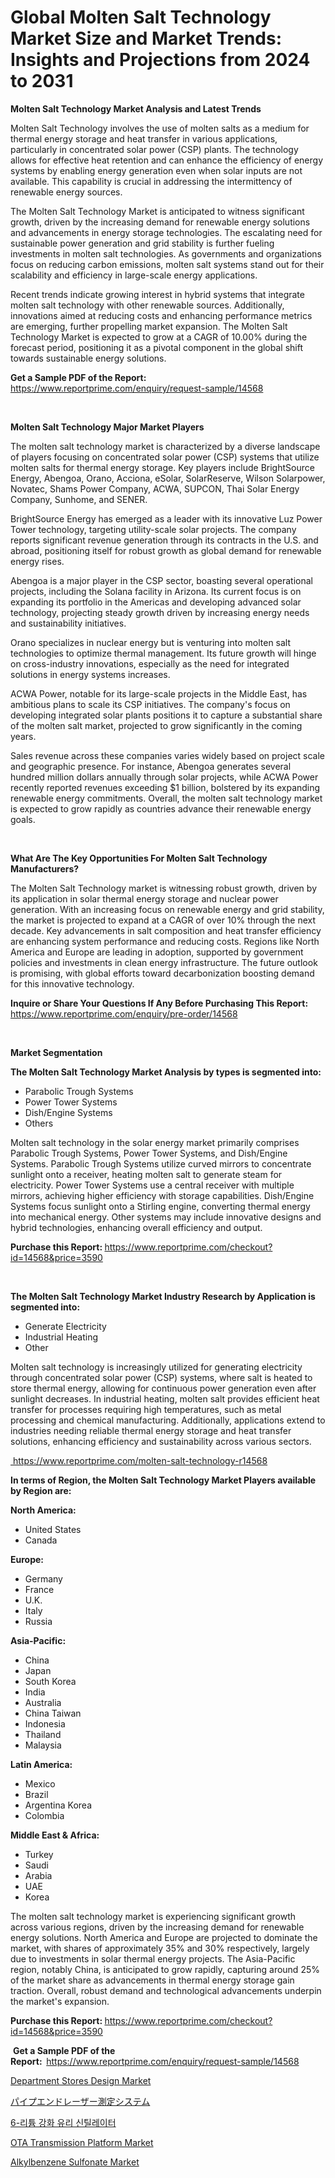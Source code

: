 <p><h1>Global Molten Salt Technology Market Size and Market Trends: Insights and Projections from 2024 to 2031</h1></p><p><strong>Molten Salt Technology Market Analysis and Latest Trends</strong></p>
<p><p>Molten Salt Technology involves the use of molten salts as a medium for thermal energy storage and heat transfer in various applications, particularly in concentrated solar power (CSP) plants. The technology allows for effective heat retention and can enhance the efficiency of energy systems by enabling energy generation even when solar inputs are not available. This capability is crucial in addressing the intermittency of renewable energy sources.</p><p>The Molten Salt Technology Market is anticipated to witness significant growth, driven by the increasing demand for renewable energy solutions and advancements in energy storage technologies. The escalating need for sustainable power generation and grid stability is further fueling investments in molten salt technologies. As governments and organizations focus on reducing carbon emissions, molten salt systems stand out for their scalability and efficiency in large-scale energy applications.</p><p>Recent trends indicate growing interest in hybrid systems that integrate molten salt technology with other renewable sources. Additionally, innovations aimed at reducing costs and enhancing performance metrics are emerging, further propelling market expansion. The Molten Salt Technology Market is expected to grow at a CAGR of 10.00% during the forecast period, positioning it as a pivotal component in the global shift towards sustainable energy solutions.</p></p>
<p><strong>Get a Sample PDF of the Report:&nbsp;</strong> <a href="https://www.reportprime.com/enquiry/request-sample/14568">https://www.reportprime.com/enquiry/request-sample/14568</a></p>
<p>&nbsp;</p>
<p><strong>Molten Salt Technology Major Market Players</strong></p>
<p><p>The molten salt technology market is characterized by a diverse landscape of players focusing on concentrated solar power (CSP) systems that utilize molten salts for thermal energy storage. Key players include BrightSource Energy, Abengoa, Orano, Acciona, eSolar, SolarReserve, Wilson Solarpower, Novatec, Shams Power Company, ACWA, SUPCON, Thai Solar Energy Company, Sunhome, and SENER.</p><p>BrightSource Energy has emerged as a leader with its innovative Luz Power Tower technology, targeting utility-scale solar projects. The company reports significant revenue generation through its contracts in the U.S. and abroad, positioning itself for robust growth as global demand for renewable energy rises.</p><p>Abengoa is a major player in the CSP sector, boasting several operational projects, including the Solana facility in Arizona. Its current focus is on expanding its portfolio in the Americas and developing advanced solar technology, projecting steady growth driven by increasing energy needs and sustainability initiatives.</p><p>Orano specializes in nuclear energy but is venturing into molten salt technologies to optimize thermal management. Its future growth will hinge on cross-industry innovations, especially as the need for integrated solutions in energy systems increases.</p><p>ACWA Power, notable for its large-scale projects in the Middle East, has ambitious plans to scale its CSP initiatives. The company's focus on developing integrated solar plants positions it to capture a substantial share of the molten salt market, projected to grow significantly in the coming years.</p><p>Sales revenue across these companies varies widely based on project scale and geographic presence. For instance, Abengoa generates several hundred million dollars annually through solar projects, while ACWA Power recently reported revenues exceeding $1 billion, bolstered by its expanding renewable energy commitments. Overall, the molten salt technology market is expected to grow rapidly as countries advance their renewable energy goals.</p></p>
<p>&nbsp;</p>
<p><strong>What Are The Key Opportunities For Molten Salt Technology Manufacturers?</strong></p>
<p><p>The Molten Salt Technology market is witnessing robust growth, driven by its application in solar thermal energy storage and nuclear power generation. With an increasing focus on renewable energy and grid stability, the market is projected to expand at a CAGR of over 10% through the next decade. Key advancements in salt composition and heat transfer efficiency are enhancing system performance and reducing costs. Regions like North America and Europe are leading in adoption, supported by government policies and investments in clean energy infrastructure. The future outlook is promising, with global efforts toward decarbonization boosting demand for this innovative technology.</p></p>
<p><strong>Inquire or Share Your Questions If Any Before Purchasing This Report:</strong> <a href="https://www.reportprime.com/enquiry/pre-order/14568">https://www.reportprime.com/enquiry/pre-order/14568</a></p>
<p>&nbsp;</p>
<p><strong>Market Segmentation</strong></p>
<p><strong>The Molten Salt Technology Market Analysis by types is segmented into:</strong></p>
<p><ul><li>Parabolic Trough Systems</li><li>Power Tower Systems</li><li>Dish/Engine Systems</li><li>Others</li></ul></p>
<p><p>Molten salt technology in the solar energy market primarily comprises Parabolic Trough Systems, Power Tower Systems, and Dish/Engine Systems. Parabolic Trough Systems utilize curved mirrors to concentrate sunlight onto a receiver, heating molten salt to generate steam for electricity. Power Tower Systems use a central receiver with multiple mirrors, achieving higher efficiency with storage capabilities. Dish/Engine Systems focus sunlight onto a Stirling engine, converting thermal energy into mechanical energy. Other systems may include innovative designs and hybrid technologies, enhancing overall efficiency and output.</p></p>
<p><strong>Purchase this Report:&nbsp;</strong><a href="https://www.reportprime.com/checkout?id=14568&price=3590">https://www.reportprime.com/checkout?id=14568&price=3590</a></p>
<p>&nbsp;</p>
<p><strong>The Molten Salt Technology Market Industry Research by Application is segmented into:</strong></p>
<p><ul><li>Generate Electricity</li><li>Industrial Heating</li><li>Other</li></ul></p>
<p><p>Molten salt technology is increasingly utilized for generating electricity through concentrated solar power (CSP) systems, where salt is heated to store thermal energy, allowing for continuous power generation even after sunlight decreases. In industrial heating, molten salt provides efficient heat transfer for processes requiring high temperatures, such as metal processing and chemical manufacturing. Additionally, applications extend to industries needing reliable thermal energy storage and heat transfer solutions, enhancing efficiency and sustainability across various sectors.</p></p>
<p><a href="https://www.reportprime.com/molten-salt-technology-r14568">&nbsp;https://www.reportprime.com/molten-salt-technology-r14568</a></p>
<p><strong>In terms of Region, the Molten Salt Technology Market Players available by Region are:</strong></p>
<p>
    <p> <strong> North America: </strong>
        <ul>
            <li>United States</li>
            <li>Canada</li>
        </ul>
        </p> 
    <p> <strong> Europe: </strong>
        <ul>
            <li>Germany</li>
            <li>France</li>
            <li>U.K.</li>
            <li>Italy</li>
            <li>Russia</li>
        </ul>
        </p> 
    <p> <strong> Asia-Pacific: </strong>
        <ul>
            <li>China</li>
            <li>Japan</li>
            <li>South Korea</li>
            <li>India</li>
            <li>Australia</li>
            <li>China Taiwan</li>
            <li>Indonesia</li>
            <li>Thailand</li>
            <li>Malaysia</li>
        </ul>
        </p> 
    <p> <strong> Latin America: </strong>
        <ul>
            <li>Mexico</li>
            <li>Brazil</li>
            <li>Argentina Korea</li>
            <li>Colombia</li>
        </ul>
        </p> 
    <p> <strong> Middle East & Africa: </strong>
        <ul>
            <li>Turkey</li>
            <li>Saudi</li>
            <li>Arabia</li>
            <li>UAE</li>
            <li>Korea</li>
        </ul>
    </p>
    </p>
<p><p>The molten salt technology market is experiencing significant growth across various regions, driven by the increasing demand for renewable energy solutions. North America and Europe are projected to dominate the market, with shares of approximately 35% and 30% respectively, largely due to investments in solar thermal energy projects. The Asia-Pacific region, notably China, is anticipated to grow rapidly, capturing around 25% of the market share as advancements in thermal energy storage gain traction. Overall, robust demand and technological advancements underpin the market's expansion.</p></p>
<p><strong>Purchase this Report: </strong><a href="https://www.reportprime.com/checkout?id=14568&price=3590">https://www.reportprime.com/checkout?id=14568&price=3590</a></p>
<p>&nbsp;<strong>Get a Sample PDF of the Report:&nbsp;&nbsp;</strong><a href="https://www.reportprime.com/enquiry/request-sample/14568">https://www.reportprime.com/enquiry/request-sample/14568</a></p>
<p><strong></strong></p>
<p><p><a href="https://www.linkedin.com/pulse/insights-department-stores-design-industry-market-financial-xffve?trackingId=lePW5lEtQ0COuDh8Efk3cw%3D%3D">Department Stores Design Market</a></p><p><a href="https://medium.com/@erlenegcfeenan/pipe-end-laser-measurement-system-market-%E3%81%AF-%E3%82%B3%E3%82%B9%E3%83%88%E7%AE%A1%E7%90%86%E3%81%A8%E5%8A%B9%E7%8E%87%E5%90%91%E4%B8%8A%E3%82%92%E5%84%AA%E5%85%88%E3%81%97%E3%81%BE%E3%81%99-%E3%81%95%E3%82%89%E3%81%AB-%E5%A0%B1%E5%91%8A%E6%9B%B8%E3%81%AF%E5%B8%82%E5%A0%B4%E3%81%AE%E9%9C%80%E8%A6%81%E9%9D%A2%E3%81%A8%E4%BE%9B%E7%B5%A6%E9%9D%A2%E3%81%AE%E4%B8%A1%E6%96%B9%E3%82%92%E3%82%AB%E3%83%90%E3%83%BC%E3%81%97%E3%81%A6%E3%81%84%E3%81%BE%E3%81%99-pipe-9df0155c7aa3">パイプエンドレーザー測定システム</a></p><p><a href="https://medium.com/@mujgankortalih/%EC%84%B8%EA%B3%84-6-lithium-enriched-glass-scintillator-market-%EC%9D%80-2024%EC%97%90%EC%84%9C-2031%EB%A1%9C-%EC%97%B0%ED%8F%89%EA%B7%A0-%EC%A6%9D%EA%B0%80%EC%9C%A8%EC%9D%84-%EB%B3%B4%EC%9D%BC-%EA%B2%83%EC%9C%BC%EB%A1%9C-%EC%98%88%EC%83%81%EB%90%A9%EB%8B%88%EB%8B%A4-07a40719307d">6-리튬 강화 유리 신틸레이터</a></p><p><a href="https://github.com/JakirUddin511/Market-Research-Report-List-1/blob/main/ota-transmission-platform-market.md">OTA Transmission Platform Market</a></p><p><a href="https://medium.com/@jewelmohr25/the-market-study-covers-the-alkylbenzene-sulfonate-market-across-various-segments-29a1320056cd">Alkylbenzene Sulfonate Market</a></p></p>